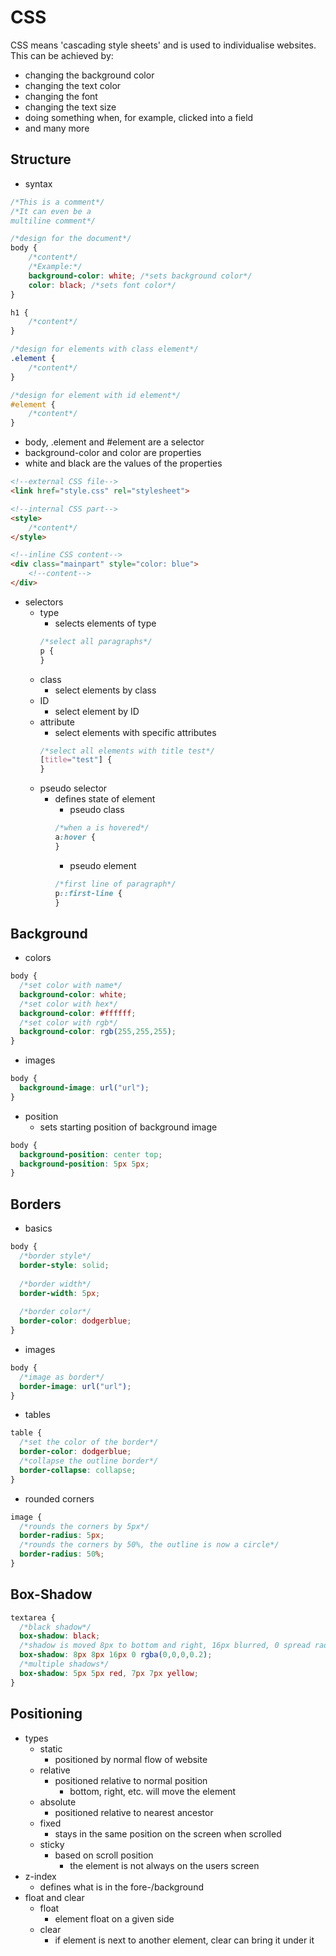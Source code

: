 # CSS

CSS means 'cascading style sheets' and is used to individualise websites. This can be achieved by:

* changing the background color
* changing the text color
* changing the font
* changing the text size
* doing something when, for example, clicked into a field
* and many more

## Structure

- syntax
```css
/*This is a comment*/
/*It can even be a
multiline comment*/

/*design for the document*/
body {
    /*content*/
    /*Example:*/
    background-color: white; /*sets background color*/
    color: black; /*sets font color*/
}

h1 {
    /*content*/
}

/*design for elements with class element*/
.element {
    /*content*/
}

/*design for element with id element*/
#element {
    /*content*/
}
```
- body, .element and #element are a selector
- background-color and color are properties
- white and black are the values of the properties
```html
<!--external CSS file-->
<link href="style.css" rel="stylesheet">

<!--internal CSS part-->
<style>
    /*content*/
</style>

<!--inline CSS content-->
<div class="mainpart" style="color: blue">
    <!--content-->
</div>
```
- selectors
  - type
    - selects elements of type
    ```css
    /*select all paragraphs*/
    p {
    }
    ```
  - class
    - select elements by class
  - ID
    - select element by ID
  - attribute
    - select elements with specific attributes
    ```css
    /*select all elements with title test*/
    [title="test"] {
    }
    ```
  - pseudo selector
    - defines state of element
      - pseudo class
      ```css
      /*when a is hovered*/
      a:hover {
      }
      ```
      - pseudo element
      ```css
      /*first line of paragraph*/
      p::first-line {
      }
      ```
      
## Background

- colors
```css
body {
  /*set color with name*/
  background-color: white;
  /*set color with hex*/
  background-color: #ffffff;
  /*set color with rgb*/
  background-color: rgb(255,255,255);
}
```
- images
```css
body {
  background-image: url("url");
}
```
- position
  - sets starting position of background image
```css
body {
  background-position: center top;
  background-position: 5px 5px;
}
```

## Borders

- basics
```css
body {
  /*border style*/
  border-style: solid;
  
  /*border width*/
  border-width: 5px;
  
  /*border color*/
  border-color: dodgerblue;
}
```
- images
```css
body {
  /*image as border*/
  border-image: url("url");
}
```
- tables
```css
table {
  /*set the color of the border*/
  border-color: dodgerblue;
  /*collapse the outline border*/
  border-collapse: collapse;
}
```
- rounded corners
```css
image {
  /*rounds the corners by 5px*/
  border-radius: 5px;
  /*rounds the corners by 50%, the outline is now a circle*/
  border-radius: 50%;
}
```

## Box-Shadow

```css
textarea {
  /*black shadow*/
  box-shadow: black;
  /*shadow is moved 8px to bottom and right, 16px blurred, 0 spread radius, color black, 0.2% transparency*/
  box-shadow: 8px 8px 16px 0 rgba(0,0,0,0.2);
  /*multiple shadows*/
  box-shadow: 5px 5px red, 7px 7px yellow;
}
```

## Positioning

- types
  - static
    - positioned by normal flow of website
  - relative
    - positioned relative to normal position
      - bottom, right, etc. will move the element
  - absolute
    - positioned relative to nearest ancestor
  - fixed
    - stays in the same position on the screen when scrolled
  - sticky
    - based on scroll position
      - the element is not always on the users screen
- z-index
  - defines what is in the fore-/background
- float and clear
  - float
    - element float on a given side
  - clear
    - if element is next to another element, clear can bring it under it